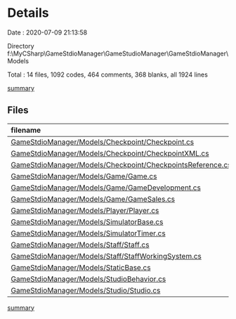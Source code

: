 # Details

Date : 2020-07-09 21:13:58

Directory f:\MyCSharp\GameStdioManager\GameStudioManager\GameStdioManager\Models

Total : 14 files,  1092 codes, 464 comments, 368 blanks, all 1924 lines

[summary](results.md)

## Files
| filename | language | code | comment | blank | total |
| :--- | :--- | ---: | ---: | ---: | ---: |
| [GameStdioManager/Models/Checkpoint/Checkpoint.cs](/GameStdioManager/Models/Checkpoint/Checkpoint.cs) | C# | 160 | 78 | 64 | 302 |
| [GameStdioManager/Models/Checkpoint/CheckpointXML.cs](/GameStdioManager/Models/Checkpoint/CheckpointXML.cs) | C# | 120 | 34 | 23 | 177 |
| [GameStdioManager/Models/Checkpoint/CheckpointsReference.cs](/GameStdioManager/Models/Checkpoint/CheckpointsReference.cs) | C# | 25 | 3 | 11 | 39 |
| [GameStdioManager/Models/Game/Game.cs](/GameStdioManager/Models/Game/Game.cs) | C# | 70 | 53 | 34 | 157 |
| [GameStdioManager/Models/Game/GameDevelopment.cs](/GameStdioManager/Models/Game/GameDevelopment.cs) | C# | 111 | 40 | 45 | 196 |
| [GameStdioManager/Models/Game/GameSales.cs](/GameStdioManager/Models/Game/GameSales.cs) | C# | 37 | 0 | 6 | 43 |
| [GameStdioManager/Models/Player/Player.cs](/GameStdioManager/Models/Player/Player.cs) | C# | 42 | 7 | 12 | 61 |
| [GameStdioManager/Models/SimulatorBase.cs](/GameStdioManager/Models/SimulatorBase.cs) | C# | 23 | 0 | 8 | 31 |
| [GameStdioManager/Models/SimulatorTimer.cs](/GameStdioManager/Models/SimulatorTimer.cs) | C# | 131 | 74 | 36 | 241 |
| [GameStdioManager/Models/Staff/Staff.cs](/GameStdioManager/Models/Staff/Staff.cs) | C# | 124 | 83 | 56 | 263 |
| [GameStdioManager/Models/Staff/StaffWorkingSystem.cs](/GameStdioManager/Models/Staff/StaffWorkingSystem.cs) | C# | 140 | 29 | 27 | 196 |
| [GameStdioManager/Models/StaticBase.cs](/GameStdioManager/Models/StaticBase.cs) | C# | 6 | 0 | 0 | 6 |
| [GameStdioManager/Models/StudioBehavior.cs](/GameStdioManager/Models/StudioBehavior.cs) | C# | 29 | 16 | 10 | 55 |
| [GameStdioManager/Models/Studio/Studio.cs](/GameStdioManager/Models/Studio/Studio.cs) | C# | 74 | 47 | 36 | 157 |

[summary](results.md)